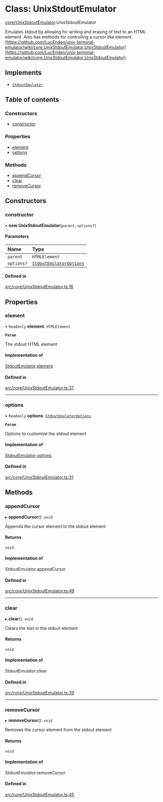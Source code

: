 # Class: UnixStdoutEmulator

[core/UnixStdoutEmulator](../wiki/core.UnixStdoutEmulator).UnixStdoutEmulator

Emulates stdout by allowing for writing and erasing of text to an HTML element. Also has methods for controlling a cursor like element.
[https://github.com/LucEnden/unix-terminal-emulator/wiki/core.UnixStdoutEmulator.UnixStdoutEmulator](https://github.com/LucEnden/unix-terminal-emulator/wiki/core.UnixStdoutEmulator.UnixStdoutEmulator)

## Implements

- [`StdoutEmulator`](../wiki/types.StdoutEmulator.StdoutEmulator)

## Table of contents

### Constructors

- [constructor](../wiki/core.UnixStdoutEmulator.UnixStdoutEmulator#constructor)

### Properties

- [element](../wiki/core.UnixStdoutEmulator.UnixStdoutEmulator#element)
- [options](../wiki/core.UnixStdoutEmulator.UnixStdoutEmulator#options)

### Methods

- [appendCursor](../wiki/core.UnixStdoutEmulator.UnixStdoutEmulator#appendcursor)
- [clear](../wiki/core.UnixStdoutEmulator.UnixStdoutEmulator#clear)
- [removeCursor](../wiki/core.UnixStdoutEmulator.UnixStdoutEmulator#removecursor)

## Constructors

### constructor

• **new UnixStdoutEmulator**(`parent`, `options?`)

#### Parameters

| Name | Type |
| :------ | :------ |
| `parent` | `HTMLElement` |
| `options?` | [`StdoutEmulatorOptions`](../wiki/types.StdoutEmulatorOptions.StdoutEmulatorOptions) |

#### Defined in

[src/core/UnixStdoutEmulator.ts:16](https://github.com/LucEnden/unix-terminal-emulator/blob/6aefb78/src/core/UnixStdoutEmulator.ts#L16)

## Properties

### element

• `Readonly` **element**: `HTMLElement`

**`Param`**

The stdout HTML element

#### Implementation of

[StdoutEmulator](../wiki/types.StdoutEmulator.StdoutEmulator).[element](../wiki/types.StdoutEmulator.StdoutEmulator#element)

#### Defined in

[src/core/UnixStdoutEmulator.ts:37](https://github.com/LucEnden/unix-terminal-emulator/blob/6aefb78/src/core/UnixStdoutEmulator.ts#L37)

___

### options

• `Readonly` **options**: [`StdoutEmulatorOptions`](../wiki/types.StdoutEmulatorOptions.StdoutEmulatorOptions)

**`Param`**

Options to customize the stdout element

#### Implementation of

[StdoutEmulator](../wiki/types.StdoutEmulator.StdoutEmulator).[options](../wiki/types.StdoutEmulator.StdoutEmulator#options)

#### Defined in

[src/core/UnixStdoutEmulator.ts:31](https://github.com/LucEnden/unix-terminal-emulator/blob/6aefb78/src/core/UnixStdoutEmulator.ts#L31)

## Methods

### appendCursor

▸ **appendCursor**(): `void`

Appends the cursor element to the stdout element

#### Returns

`void`

#### Implementation of

StdoutEmulator.appendCursor

#### Defined in

[src/core/UnixStdoutEmulator.ts:49](https://github.com/LucEnden/unix-terminal-emulator/blob/6aefb78/src/core/UnixStdoutEmulator.ts#L49)

___

### clear

▸ **clear**(): `void`

Clears the text in the stdout element

#### Returns

`void`

#### Implementation of

StdoutEmulator.clear

#### Defined in

[src/core/UnixStdoutEmulator.ts:39](https://github.com/LucEnden/unix-terminal-emulator/blob/6aefb78/src/core/UnixStdoutEmulator.ts#L39)

___

### removeCursor

▸ **removeCursor**(): `void`

Removes the cursor element from the stdout element

#### Returns

`void`

#### Implementation of

StdoutEmulator.removeCursor

#### Defined in

[src/core/UnixStdoutEmulator.ts:45](https://github.com/LucEnden/unix-terminal-emulator/blob/6aefb78/src/core/UnixStdoutEmulator.ts#L45)
